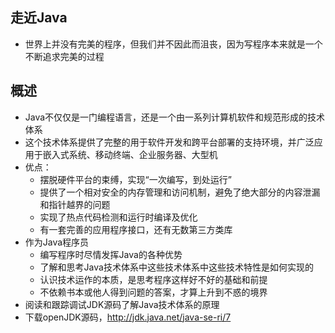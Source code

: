 ## 走近Java

* 世界上并没有完美的程序，但我们并不因此而沮丧，因为写程序本来就是一个不断追求完美的过程

## 概述
* Java不仅仅是一门编程语言，还是一个由一系列计算机软件和规范形成的技术体系
* 这个技术体系提供了完整的用于软件开发和跨平台部署的支持环境，并广泛应用于嵌入式系统、移动终端、企业服务器、大型机
* 优点：
	* 摆脱硬件平台的束缚，实现“一次编写，到处运行”
	* 提供了一个相对安全的内存管理和访问机制，避免了绝大部分的内容泄漏和指针越界的问题
	* 实现了热点代码检测和运行时编译及优化
	* 有一套完善的应用程序接口，还有无数第三方类库
* 作为Java程序员
	* 编写程序时尽情发挥Java的各种优势
	* 了解和思考Java技术体系中这些技术体系中这些技术特性是如何实现的
	* 认识技术运作的本质，是思考程序这样好不好的基础和前提
	* 不依赖书本或他人得到问题的答案，才算上升到不惑的境界
* 阅读和跟踪调试JDK源码了解Java技术体系的原理
* 下载openJDK源码，http://jdk.java.net/java-se-ri/7
